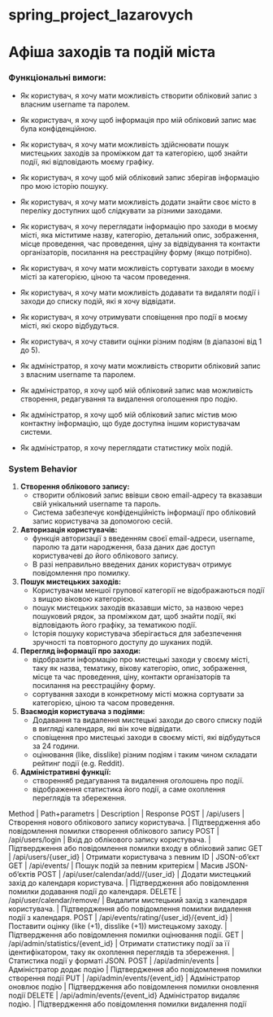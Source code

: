 # spring_project_lazarovych

# Афіша заходів та подій міста

### **Функціональні вимоги:**

- Як користувач, я хочу мати можливість створити обліковий запис з власним username та паролем.
- Як користувач, я  хочу щоб інформація про мій обліковий запис має була конфіденційною.
- Як користувач, я хочу мати можливість здійснювати пошук мистецьких заходів за проміжком дат та категорією, щоб знайти події, які відповідають моєму графіку.
- Як користувач, я  хочу щоб мій обліковий запис зберігав інформацію про мою історію пошуку.
- Як користувач, я хочу мати можливість додати знайти своє місто в переліку доступних щоб слідкувати за різними заходами.
- Як користувач, я хочу переглядати інформацію про заходи в моєму місті, яка міститиме назву, категорію, детальний опис, зображення, місце проведення, час проведення, ціну за відвідування та контакти організаторів, посилання на  реєстраційну форму (якщо потрібно).
- Як користувач, я хочу мати можливість сортувати заходи в моєму місті за категорією, ціною та часом проведення.
- Як користувач, я хочу мати можливість додавати та видаляти події і заходи до списку подій, які я хочу відвідати.
- Як користувач, я хочу отримувати сповіщення про події в моєму місті, які скоро відбудуться.
- Як користувач, я хочу ставити оцінки різним подіям (в діапазоні від 1 до 5).

- Як адміністратор, я хочу мати можливість створити обліковий запис з власним username та паролем.
- Як адміністратор, я хочу щоб мій обліковий запис мав можливість створення, редагування та видалення оголошення про подію.
- Як адміністратор, я хочу щоб мій обліковий запис містив мою контактну інформацію, що буде доступна іншим користувачам системи.
- Як адміністратор, я хочу переглядати статистику моїх подій.

### **System Behavior**

1. **Створення облікового запису:**
    - створити обліковий запис ввівши свою email-адресу та вказавши свій унікальний username та пароль.
    - Система забезпечує конфіденційність інформації про обліковий запис користувача за допомогою сесій.
2. **Авторизація користувачів:**
    - функція авторизації з введенням своєї email-адреси, username, паролю та дати народження, база даних дає доступ користувачеві до його облікового запису.
    - В разі неправильно введених даних користувач отримує повідомлення про помилку.
3. **Пошук мистецьких заходів:**
    - Користувачам меншої групової категорії не відображаються події з вищою віковою категорією.
    - пошук мистецьких заходів вказавши місто, за назвою через пошуковий рядок, за проміжком дат, щоб знайти події, які відповідають його графіку, за тематикою події.
    - Історія пошуку користувача зберігається для забезпечення зручності та повторного доступу до шуканих подій.
4. **Перегляд інформації про заходи:**
    - відобразити інформацію про мистецькі заходи у своєму місті, таку як назва, тематику, вікову категорію, опис, зображення, місце та час проведення, ціну, контакти організаторів та посилання на реєстраційну форму.
    - сортування заходи в конкретному місті можна сортувати за категорією, ціною та часом проведення.
5. **Взаємодія користувача з подіями:**
    - Додавання та видалення мистецькі заходи до свого списку подій в вигляді календаря, які він хоче відвідати.
    - сповіщення про мистецькі заходи в своєму місті, які відбудуться за 24 години.
    - оцінювання (like, disslike) різним подіям  і таким чином складати рейтинг події (e.g. Reddit).
6. **Адміністративні функції:**
    - створенняб редагування та видалення оголошень про події.
    - відображення статистика його події, а саме охоплення переглядів та збереження.
  
Method |	Path+parametrs |	Description	| Response
POST |	/api/users	| Створення нового облікового запису користувача.		| Підтвердження або  повідомлення помилки створення облікового запису
POST |	/api/users/login		| Вхід до облікового запису користувача.		| Підтвердження або  повідомлення помилки входу в обліковий запис
GET	| /api/users/{user_id}		| Отримати користувача з певним ID		| JSON-об’єкт
GET	| /api/events/	| 	Пошук подій за певним критерієм	| 	Масив JSON-об’єктів
POST |	/api/user/calendar/add//{user_id}		| Додати мистецький захід до календаря користувача.	| 	Підтвердження або  повідомлення помилки додавання події до календаря.
DELETE |	/api/user/calendar/remove/		| Видалити мистецький захід з календаря користувача.	| 	Підтвердження або  повідомлення помилки видалення події з календаря.
POST |	/api/events/rating/{user_id}/{event_id} 	| 	Поставити оцінку (like (+1), disslike (+1)) мистецькому заходу. 	| 	Підтвердження або  повідомлення помилки оцінювання події.
GET	| /api/admin/statistics/{event_id}	| 	Отримати статистику події за її ідентифікатором, таку як охоплення переглядів та збереження. 	| 	Статистика події у форматі JSON.
POST |	 /api/admin/events		|  Адміністратор додає подію		|  Підтвердження або  повідомлення помилки створення події
PUT |	/api/admin/events/{event_id}	| 	Адміністратор оновлює подію		| Підтвердження або  повідомлення помилки оновлення події
DELETE |	/api/admin/events/{event_id}	Адміністратор видаляє подію.		| Підтвердження або  повідомлення помилки видалення події

